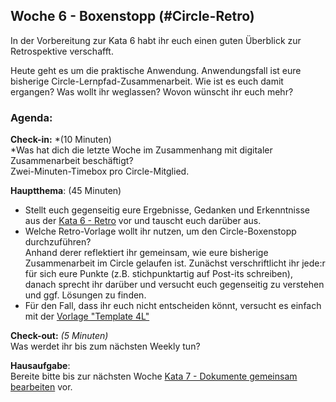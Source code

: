 ## Woche 6 - Boxenstopp (#Circle-Retro)

In der Vorbereitung zur Kata 6 habt ihr euch einen guten Überblick zur
Retrospektive verschafft.

Heute geht es um die praktische Anwendung. Anwendungsfall ist eure
bisherige Circle-Lernpfad-Zusammenarbeit. Wie ist es euch damit
ergangen? Was wollt ihr weglassen? Wovon wünscht ihr euch mehr?

### Agenda:

**Check-in:** *(10 Minuten)  
*Was hat dich die letzte Woche im Zusammenhang mit digitaler
Zusammenarbeit beschäftigt?  
Zwei-Minuten-Timebox pro Circle-Mitglied.


**Hauptthema**: (45 Minuten)  

-   Stellt euch gegenseitig eure Ergebnisse, Gedanken und Erkenntnisse
    aus der [Kata 6 - Retro](5-6-Kata-6.md) vor und tauscht
    euch darüber aus.
-   Welche Retro-Vorlage wollt ihr nutzen, um den Circle-Boxenstopp
    durchzuführen?  
    Anhand derer reflektiert ihr gemeinsam, wie eure bisherige
    Zusammenarbeit im Circle gelaufen ist. Zunächst verschriftlicht ihr
    jede:r für sich eure Punkte (z.B. stichpunktartig auf Post-its
    schreiben), danach sprecht ihr darüber und versucht euch gegenseitig
    zu verstehen und ggf. Lösungen zu finden.
-   Für den Fall, dass ihr euch nicht entscheiden könnt, versucht es
    einfach mit der [Vorlage "Template 4L"](7-0-Vorlagen.md)


**Check-out:** *(5 Minuten)*  
Was werdet ihr bis zum nächsten Weekly tun?


**Hausaufgabe**:  
Bereite bitte bis zur nächsten Woche [Kata 7 - Dokumente gemeinsam
bearbeiten](5-7-Kata-7.md) vor.